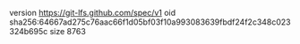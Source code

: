 version https://git-lfs.github.com/spec/v1
oid sha256:64667ad275c76aac66f1d05bf03f10a993083639fbdf24f2c348c023324b695c
size 8763
